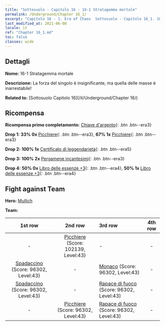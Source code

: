 ```yaml
---
title: "Sottosuolo - Capitolo 16 - 16-1 Stratagemma mortale"
permalink: /Underground/Chapter 16_1/
excerpt: "Capitolo 16 - 1. Era of Chaos  Sottosuolo - Capitolo 16_1. 16-1 Stratagemma mortale"
last_modified_at: 2021-06-08
locale: it
ref: "Chapter 16_1.md"
toc: false
classes: wide
---
```


## Dettagli

 **Nome:** 16-1 Stratagemma mortale

 **Descrizione:** La forza del singolo è insignificante, ma quella delle masse è inarrestabile!

 **Related to:** [Sottosuolo Capitolo 16](/it/Underground/Chapter 16/)

## Ricompensa

 **Ricompensa primo completamento:** [Chiave d'argento](/ItemsIT/con_693/){: .btn .btn--era3}

 **Drop 1:** **33% 0x** [Picchiere](/ItemsIT/unt_190/){: .btn .btn--era3}, **67% 1x** [Picchiere](/ItemsIT/unt_190/){: .btn .btn--era3}

 **Drop 2:** **100% 1x** [Certificato di leggendarietà](/ItemsIT/mat_67/){: .btn .btn--era5}

 **Drop 3:** **100% 2x** [Pergamene incantesimi](/ItemsIT/con_694/){: .btn .btn--era3}

 **Drop 4:** **50% 0x** [Libro delle essenze +3](/ItemsIT/mat_60/){: .btn .btn--era4}, **50% 1x** [Libro delle essenze +3](/ItemsIT/mat_60/){: .btn .btn--era4}


## Fight against Team
 **Hero:** [Mullich](/it/heroes/Mullich/)

 **Team:**


  | 1st row | 2nd row | 3rd row | 4th row |
  |:----:|:----:|:----|:----:|
  | - | [Picchiere](/it/units/Pikeman/) (Score: 102139, Level:43)  | - | - |
  | [Spadaccino](/it/units/Swordsman/) (Score: 96302, Level:43)  | - | [Monaco](/it/units/Monk/) (Score: 96302, Level:43)  | - |
  | [Spadaccino](/it/units/Swordsman/) (Score: 96302, Level:43)  | - | [Rapace di fuoco](/it/units/Firebird/) (Score: 96302, Level:43)  | - |
  | - | [Picchiere](/it/units/Pikeman/) (Score: 96302, Level:43)  | [Rapace di fuoco](/it/units/Firebird/) (Score: 96302, Level:43)  | - |


